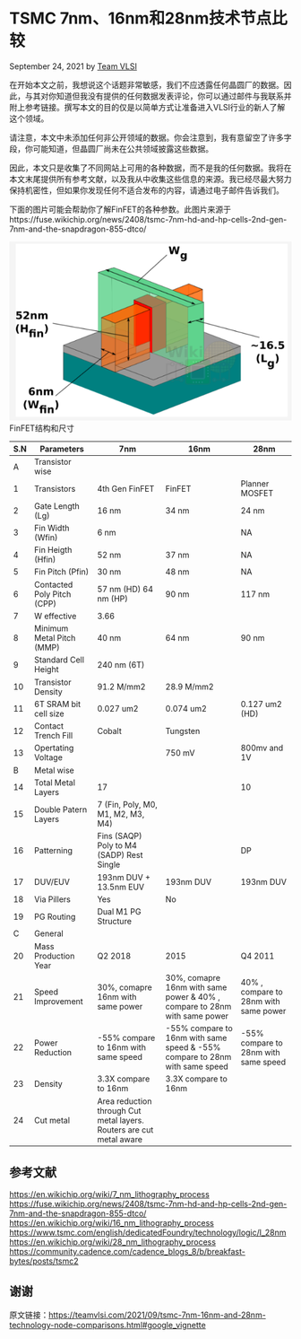 # TSMC 7nm、16nm和28nm技术节点比较
September 24, 2021 by [Team VLSI](https://teamvlsi.com/author/team-vlsi)

在开始本文之前，我想说这个话题非常敏感，我们不应透露任何晶圆厂的数据。因此，与其对你知道但我没有提供的任何数据发表评论，你可以通过邮件与我联系并附上参考链接。撰写本文的目的仅是以简单方式让准备进入VLSI行业的新人了解这个领域。

请注意，本文中未添加任何非公开领域的数据。你会注意到，我有意留空了许多字段，你可能知道，但晶圆厂尚未在公共领域披露这些数据。

因此，本文只是收集了不同网站上可用的各种数据，而不是我的任何数据。我将在本文末尾提供所有参考文献，以及我从中收集这些信息的来源。我已经尽最大努力保持机密性，但如果你发现任何不适合发布的内容，请通过电子邮件告诉我们。

下面的图片可能会帮助你了解FinFET的各种参数。此图片来源于https://fuse.wikichip.org/news/2408/tsmc-7nm-hd-and-hp-cells-2nd-gen-7nm-and-the-snapdragon-855-dtco/

![alt text](FinFET_structure_dimension.png)
FinFET结构和尺寸

| S.N  | Parameters | 7nm | 16nm | 28nm |
|---|------|------|------|------|
|A|	Transistor wise|
|1|	Transistors|	4th Gen FinFET |	FinFET	|Planner MOSFET
|2|	Gate Length (Lg)|	16 nm	|34 nm	|24 nm
3| Fin Width (Wfin)|	6 nm	|	|NA
4|	Fin Heigth (Hfin)|	52 nm	|37 nm	|NA
5|	Fin Pitch (Pfin)	|30 nm	|48 nm	|NA
6|	Contacted Poly Pitch (CPP)|	57 nm (HD) 64 nm (HP)	|90 nm	|117 nm
7|	W effective|	3.66		
8|	Minimum Metal Pitch (MMP)|40 nm	|64 nm	|90 nm
9|	Standard Cell Height|	240 nm (6T)		
10|	Transistor Density|	91.2 M/mm2|	28.9 M/mm2	
11|	6T SRAM bit cell size|	0.027 um2|	0.074 um2|	0.127 um2 (HD)
12|	Contact Trench Fill|	Cobalt|	Tungsten	
13|	Opertating Voltage|		|750 mV|	800mv and 1V
B|	Metal wise|
14|	Total Metal Layers|	17|	|	10
15|	Double Patern Layers|	7 (Fin, Poly, M0, M1, M2, M3, M4)		
16|	Patterning|	Fins (SAQP) Poly to M4 (SADP) Rest Single	|	|DP
17|	DUV/EUV|	193nm DUV + 13.5nm EUV	|193nm DUV	|193nm DUV
18|	Via Pillers	|Yes	|No	
19|	PG Routing|	Dual M1 PG Structure|	
C|	General|
20|	Mass Production Year|	Q2 2018|	2015|	Q4 2011
21|	Speed Improvement	|30%, comapre 16nm with same power	| 30%, comapre 16nm with same power & 40% , compare to 28nm with same power |40% , compare to 28nm with same power
22|	Power Reduction	|-55% compare to 16nm with same speed	 | -55% compare to 16nm with same speed &  -55% compare to 28nm with same speed | -55% compare to 28nm with same speed
23|	Density |	3.3X compare to 16nm	| 3.3X compare to 16nm
24|	Cut metal | Area reduction through Cut metal layers. Routers are cut metal aware

## 参考文献

https://en.wikichip.org/wiki/7_nm_lithography_process
https://fuse.wikichip.org/news/2408/tsmc-7nm-hd-and-hp-cells-2nd-gen-7nm-and-the-snapdragon-855-dtco/
https://en.wikichip.org/wiki/16_nm_lithography_process
https://www.tsmc.com/english/dedicatedFoundry/technology/logic/l_28nm
https://en.wikichip.org/wiki/28_nm_lithography_process
https://community.cadence.com/cadence_blogs_8/b/breakfast-bytes/posts/tsmc2

## 谢谢

原文链接：https://teamvlsi.com/2021/09/tsmc-7nm-16nm-and-28nm-technology-node-comparisons.html#google_vignette